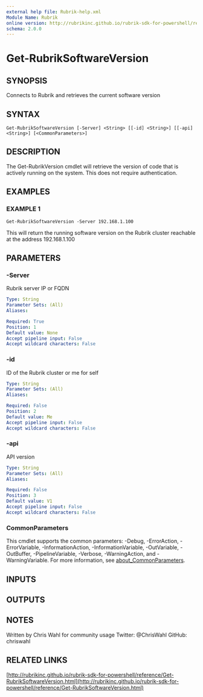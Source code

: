 ```yaml
---
external help file: Rubrik-help.xml
Module Name: Rubrik
online version: http://rubrikinc.github.io/rubrik-sdk-for-powershell/reference/Get-RubrikSoftwareVersion.html
schema: 2.0.0
---
```


# Get-RubrikSoftwareVersion

## SYNOPSIS
Connects to Rubrik and retrieves the current software version

## SYNTAX

```
Get-RubrikSoftwareVersion [-Server] <String> [[-id] <String>] [[-api] <String>] [<CommonParameters>]
```

## DESCRIPTION
The Get-RubrikVersion cmdlet will retrieve the version of code that is actively running on the system.
This does not require authentication.

## EXAMPLES

### EXAMPLE 1
```
Get-RubrikSoftwareVersion -Server 192.168.1.100
```

This will return the running software version on the Rubrik cluster reachable at the address 192.168.1.100

## PARAMETERS

### -Server
Rubrik server IP or FQDN

```yaml
Type: String
Parameter Sets: (All)
Aliases:

Required: True
Position: 1
Default value: None
Accept pipeline input: False
Accept wildcard characters: False
```

### -id
ID of the Rubrik cluster or me for self

```yaml
Type: String
Parameter Sets: (All)
Aliases:

Required: False
Position: 2
Default value: Me
Accept pipeline input: False
Accept wildcard characters: False
```

### -api
API version

```yaml
Type: String
Parameter Sets: (All)
Aliases:

Required: False
Position: 3
Default value: V1
Accept pipeline input: False
Accept wildcard characters: False
```

### CommonParameters
This cmdlet supports the common parameters: -Debug, -ErrorAction, -ErrorVariable, -InformationAction, -InformationVariable, -OutVariable, -OutBuffer, -PipelineVariable, -Verbose, -WarningAction, and -WarningVariable. For more information, see [about_CommonParameters](http://go.microsoft.com/fwlink/?LinkID=113216).

## INPUTS

## OUTPUTS

## NOTES
Written by Chris Wahl for community usage
Twitter: @ChrisWahl
GitHub: chriswahl

## RELATED LINKS

[http://rubrikinc.github.io/rubrik-sdk-for-powershell/reference/Get-RubrikSoftwareVersion.html](http://rubrikinc.github.io/rubrik-sdk-for-powershell/reference/Get-RubrikSoftwareVersion.html)

